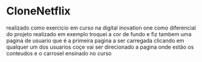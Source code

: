 # CloneNetflix
realizado como exercicio em curso na digital inovation one 
como diferencial do projeto realizado em exemplo troquei a cor de fundo 
e fiz tambem uma pagina de usuario que é a primeira pagina a ser carregada 
clicando em qualquer um dos usuarios coçe vai ser direcionado a pagina onde estão os conteudos 
e o carrosel ensinado no curso 
